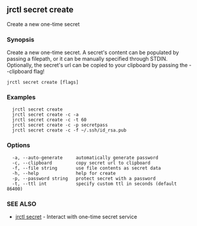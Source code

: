 ## jrctl secret create

Create a new one-time secret

### Synopsis

Create a new one-time secret. A secret's content can be populated by passing a
filepath, or it can be manually specified through STDIN. Optionally, the
secret's url can be copied to your clipboard by passing the --clipboard flag!

```
jrctl secret create [flags]
```

### Examples

```
  jrctl secret create
  jrctl secret create -c -a
  jrctl secret create -c -t 60
  jrctl secret create -c -p secretpass
  jrctl secret create -c -f ~/.ssh/id_rsa.pub
```

### Options

```
  -a, --auto-generate     automatically generate password
  -c, --clipboard         copy secret url to clipboard
  -f, --file string       use file contents as secret data
  -h, --help              help for create
  -p, --password string   protect secret with a password
  -t, --ttl int           specify custom ttl in seconds (default 86400)
```

### SEE ALSO

* [jrctl secret](jrctl_secret.md)	 - Interact with one-time secret service

